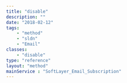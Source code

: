 ```yaml
---
title: "disable"
description: ""
date: "2018-02-12"
tags:
    - "method"
    - "sldn"
    - "Email"
classes:
    - "disable"
type: "reference"
layout: "method"
mainService : "SoftLayer_Email_Subscription"
---
```

